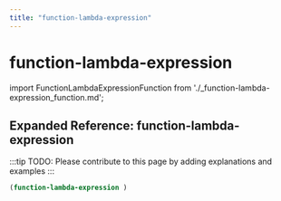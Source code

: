 ```yaml
---
title: "function-lambda-expression"
---
```


# function-lambda-expression

import FunctionLambdaExpressionFunction from './_function-lambda-expression_function.md';

<FunctionLambdaExpressionFunction />

## Expanded Reference: function-lambda-expression

:::tip
TODO: Please contribute to this page by adding explanations and examples
:::

```lisp
(function-lambda-expression )
```
